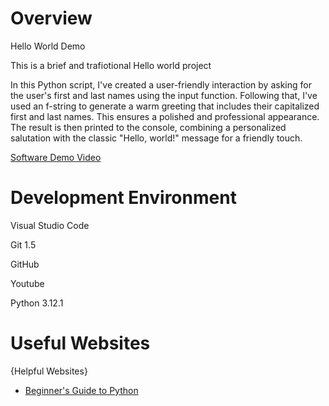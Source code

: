 # Overview

Hello World Demo

This is a brief and trafiotional Hello world project

In this Python script, I've created a user-friendly interaction by asking for the user's first and last names using the input function. Following that, I've used an f-string to generate a warm greeting that includes their capitalized first and last names. This ensures a polished and professional appearance. The result is then printed to the console, combining a personalized salutation with the classic "Hello, world!" message for a friendly touch.

[Software Demo Video](https://www.youtube.com/watch?v=o8BTKzFpYCs&ab_channel=OsvaldoBauzan)

# Development Environment

Visual Studio Code

Git 1.5

GitHub

Youtube

Python 3.12.1

# Useful Websites

{Helpful Websites}
* [Beginner's Guide to Python](https://wiki.python.org/moin/BeginnersGuide)
